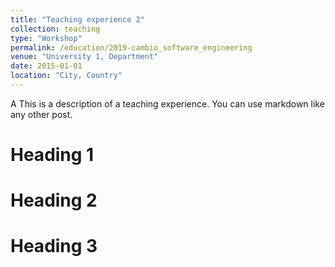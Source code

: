 ```yaml
---
title: "Teaching experience 2"
collection: teaching
type: "Workshop"
permalink: /education/2019-cambio_software_engineering
venue: "University 1, Department"
date: 2015-01-01
location: "City, Country"
---
```


A This is a description of a teaching experience. You can use markdown like any other post.

Heading 1
======

Heading 2
======

Heading 3
======
